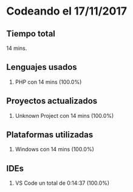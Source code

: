 # Codeando el 17/11/2017

## Tiempo total
14 mins.

## Lenguajes usados
1. PHP con 14 mins (100.0%)

## Proyectos actualizados
1. Unknown Project con 14 mins (100.0%)

## Plataformas utilizadas
1. Windows con 14 mins (100.0%)

## IDEs
1. VS Code un total de 0:14:37 (100.0%)
